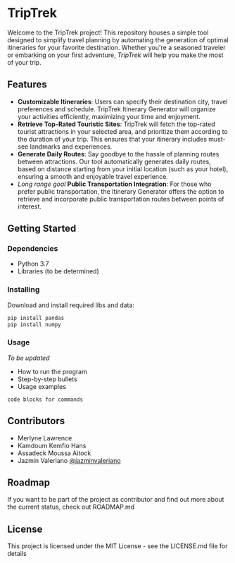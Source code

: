 # TripTrek

Welcome to the TripTrek project! This repository houses a simple tool designed to simplify travel planning by automating the generation of optimal itineraries for your favorite destination. Whether you're a seasoned traveler or embarking on your first adventure, *TripTrek* will help you make the most of your trip.

## Features
* **Customizable Itineraries**: Users can specify their destination city, travel preferences and schedule. TripTrek Itinerary Generator will organize your activities efficiently, maximizing your time and enjoyment.
* **Retrieve Top-Rated Touristic Sites**: TripTrek will fetch the top-rated tourist attractions in your selected area, and prioritize them according to the duration of your trip. This ensures that your itinerary includes must-see landmarks and experiences.
* **Generate Daily Routes**: Say goodbye to the hassle of planning routes between attractions. Our tool automatically generates daily routes, based on distance starting from your initial location (such as your hotel), ensuring a smooth and enjoyable travel experience.
* *Long range goal* **Public Transportation Integration**: For those who prefer public transportation, the Itinerary Generator offers the option to retrieve and incorporate public transportation routes between points of interest.
  
## Getting Started

### Dependencies

* Python 3.7
* Libraries (to be determined)

### Installing
Download and install required libs and data:
```bash
pip install pandas
pip install numpy

```

### Usage
*To be updated*
* How to run the program
* Step-by-step bullets
* Usage examples
```
code blocks for commands
```
## Contributors

* Merlyne Lawrence 
* Kamdoum Kemfio Hans
* Assadeck Moussa Aitock
* Jazmin Valeriano [@jazminvaleriano](https://github.com/jazminvaleriano)

## Roadmap

If you want to be part of the project as contributor and find out more about the current status, check out ROADMAP.md

## License

This project is licensed under the MIT License - see the LICENSE.md file for details
